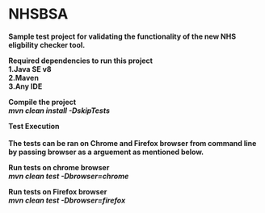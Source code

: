 

# NHSBSA

<b>Sample test project for validating the functionality of the new NHS eligbility checker tool.<b>

<b>Required dependencies to run this project<b><br>
1.Java SE v8<br>
2.Maven<br>
3.Any IDE

<b>Compile the project</b>
<br>
<i>mvn clean install -DskipTests</i>

<b>Test Execution</b><br><br>
<b>The tests can be ran on Chrome and Firefox browser from command line by passing browser as a arguement as mentioned below.</b>

<b>Run tests on chrome browser </b> 
<br><i>mvn clean test -Dbrowser=chrome</i><br>

<b>Run tests on Firefox browser</b>
<br><i>mvn clean test -Dbrowser=firefox</i>
